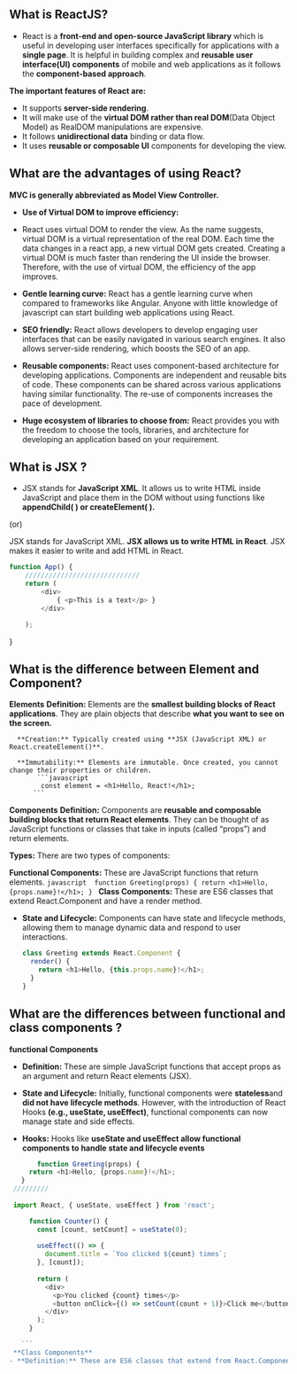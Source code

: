 ## What is ReactJS?
- React is a **front-end and open-source JavaScript library** which is useful in developing user interfaces specifically for applications with a **single page**. It is helpful in building complex and **reusable user interface(UI) components** of mobile and web applications as it follows the **component-based approach**.

**The important features of React are:**

- It supports **server-side rendering**.
- It will make use of the **virtual DOM rather than real DOM**(Data Object Model) as RealDOM manipulations are expensive.
- It follows **unidirectional data** binding or data flow.
- It uses **reusable or composable UI** components for developing the view.
  
## What are the advantages of using React?

**MVC is generally abbreviated as Model View Controller.**

- **Use of Virtual DOM to improve efficiency:**
- React uses virtual DOM to render the view. As the name suggests, virtual DOM is a virtual representation of the real DOM. Each time the data changes in a react app, a new virtual DOM gets created. Creating a virtual DOM is much faster than rendering the UI inside the browser. Therefore, with the use of virtual DOM, the efficiency of the app improves.
 
- **Gentle learning curve:** React has a gentle learning curve when compared to frameworks like Angular. Anyone with little knowledge of javascript can start building web applications using React.

- **SEO friendly:** React allows developers to develop engaging user interfaces that can be easily navigated in various search engines. It also allows server-side rendering, which boosts the SEO of an app.
 
- **Reusable components:** React uses component-based architecture for developing applications. Components are independent and reusable bits of code. These components can be shared across various applications having similar functionality. The re-use of components increases the pace of development.
  
- **Huge ecosystem of libraries to choose from:** React provides you with the freedom to choose the tools, libraries, and architecture for developing an application based on your requirement.
## What is JSX ?
- JSX stands for **JavaScript XML**. It allows us to write HTML inside JavaScript and place them in the DOM without using functions like **appendChild( ) or createElement( ).**
  
 (or)
 
JSX stands for JavaScript XML. **JSX allows us to write HTML in React**. JSX makes it easier to write and add HTML in React.
```javascript
function App() {
    /////////////////////////////
    return (
        <div>
            { <p>This is a text</p> }
        </div>

    ); 
 ```
}
## What is the difference between Element and Component?
**Elements**
      **Definition:** Elements are the **smallest building blocks of React applications**. They are plain objects that describe **what you want to see on the screen.**
      
      **Creation:** Typically created using **JSX (JavaScript XML) or React.createElement()**.
      
      **Immutability:** Elements are immutable. Once created, you cannot change their properties or children.
           ```javascript 
            const element = <h1>Hello, React!</h1>;
          ```
**Components**
          **Definition:** Components are **reusable and composable building blocks that return React elements**. They can be thought of as JavaScript functions or classes that take in inputs (called “props”) and return elements.

**Types:** There are two types of components:

**Functional Components:** These are JavaScript functions that return elements.
      ```javascript 
      function Greeting(props) {
        return <h1>Hello, {props.name}!</h1>;
      }
      ```
**Class Components:** These are ES6 classes that extend React.Component and have a render method.
   - **State and Lifecycle:** Components can have state and lifecycle methods, allowing them to manage dynamic data and respond to user interactions.
      ```javascript 
      class Greeting extends React.Component {
        render() {
          return <h1>Hello, {this.props.name}!</h1>;
        }
      }
      ```
## What are the differences between functional and class components ? 

**functional Components**
  -  **Definition:** These are simple JavaScript functions that accept props as an argument and return React elements (JSX).
    
  -  **State and Lifecycle:** Initially, functional components were **stateless**and **did not have lifecycle methods**. However, with the introduction of React Hooks **(e.g., useState, useEffect)**, functional components can now manage state and side effects.
- **Hooks:** Hooks like **useState and useEffect allow functional components to handle state and lifecycle events**
 ```javascript 
        function Greeting(props) {
      return <h1>Hello, {props.name}!</h1>;
    }
  /////////
  
  import React, { useState, useEffect } from 'react';

      function Counter() {
        const [count, setCount] = useState(0);
      
        useEffect(() => {
          document.title = `You clicked ${count} times`;
        }, [count]);
      
        return (
          <div>
            <p>You clicked {count} times</p>
            <button onClick={() => setCount(count + 1)}>Click me</button>
          </div>
        );
      }

    ```
  **Class Components**
- **Definition:** These are ES6 classes that extend from React.Component and have a render method to return React elements.
